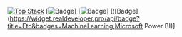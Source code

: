 [![Top Stack](https://widget.realdeveloper.pro/api/top?stack=.NET,Vue.js,Oracle)](https://github.com/YongSeok-Jang)
[![Badge](https://widget.realdeveloper.pro/api/badge?title=Languages&badges=C++,C#,Bootstrap)]
[![Badge](https://widget.realdeveloper.pro/api/badge?title=Database&badges=Oracle,MSSQL,MySQL,Hadoop,RabbitMQ,Memcached)]
[![Badge](https://widget.realdeveloper.pro/api/badge?title=Etc&badges=MachineLearning,Microsoft Power BI)]
